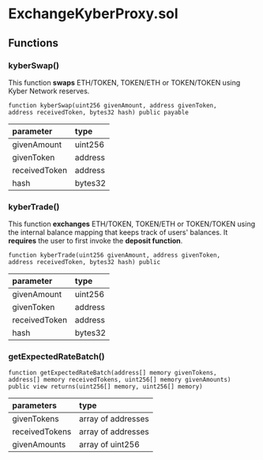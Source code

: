 # ExchangeKyberProxy.sol

## Functions

### kyberSwap\(\)

This function **swaps** ETH/TOKEN, TOKEN/ETH or TOKEN/TOKEN using Kyber Network reserves.

```text
function kyberSwap(uint256 givenAmount, address givenToken,
address receivedToken, bytes32 hash) public payable
```

| parameter | type |
| :--- | :--- |
| givenAmount | uint256 |
| givenToken | address |
| receivedToken | address |
| hash | bytes32 |

### kyberTrade\(\)

This function **exchanges** ETH/TOKEN, TOKEN/ETH or TOKEN/TOKEN using the internal balance mapping that keeps track of users' balances. It **requires** the user to first invoke the **deposit function**.

```text
function kyberTrade(uint256 givenAmount, address givenToken,
address receivedToken, bytes32 hash) public
```

| parameter | type |
| :--- | :--- |
| givenAmount | uint256 |
| givenToken | address |
| receivedToken | address |
| hash | bytes32 |

### getExpectedRateBatch\(\)

```text
function getExpectedRateBatch(address[] memory givenTokens,
address[] memory receivedTokens, uint256[] memory givenAmounts)
public view returns(uint256[] memory, uint256[] memory)
```

| parameters | type |
| :--- | :--- |
| givenTokens | array of addresses |
| receivedTokens | array of addresses |
| givenAmounts | array of uint256 |

